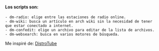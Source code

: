 #### Los scripts son:

    - dm-radio: elige entre las estaciones de radio online.
    - dm-wiki: busca un artículo en arch wiki sin la necesidad de tener que estar conectado a internet.
    - dm-confedit: elige un archivo para editar de la lista de archivos.
    - dm-websearch: busca en varios motores de búsqueda.

Me inspiré de: [DistroTube](https://distro.tube/ "Página principal de DT.")
